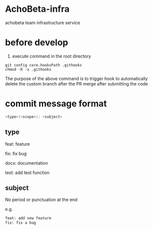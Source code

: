# AchoBeta-infra
achobeta team infrastructure service

# before develop

1. execute command in the root directory
```shell
git config core.hooksPath .githooks 
chmod -R -x .githooks 
```

The purpose of the above command is to trigger hook to automatically delete the custom branch after the PR merge after submitting the code

# commit message format

```bash
<type>(<scope>): <subject>
```

## type

feat: feature

fix: fix bug

docs: documentation

test: add test function

## subject

No period or punctuation at the end

e.g.
```bash
feat: add new feature
fix: fix a bug
```
